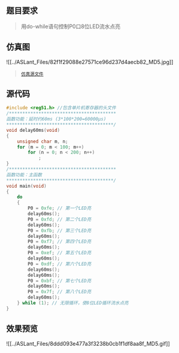 ## 题目要求

> 用do-while语句控制P0口8位LED流水点亮  
## 仿真图	

![[../ASLant_Files/82f1f29088e27571ce96d237d4aecb82_MD5.jpg]]	
> [`仿真源文件`](/123pan/?d=N7orVv-VxMV3.html)		

## 源代码   

```c
#include <reg51.h> //包含单片机寄存器的头文件
/****************************************
函数功能：延时约60ms (3*100*200=60000μs)
****************************************/
void delay60ms(void)
{
	unsigned char m, n;
	for (m = 0; m < 100; m++)
		for (n = 0; n < 200; n++)
			;
}
/****************************************
函数功能：主函数
****************************************/
void main(void)
{
	do
	{
		P0 = 0xfe; // 第一个LED亮
		delay60ms();
		P0 = 0xfd; // 第二个LED亮
		delay60ms();
		P0 = 0xfb; // 第三个LED亮
		delay60ms();
		P0 = 0xf7; // 第四个LED亮
		delay60ms();
		P0 = 0xef; // 第五个LED亮
		delay60ms();
		P0 = 0xdf; // 第六个LED亮
		delay60ms();
		delay60ms();
		P0 = 0xbf; // 第七个LED亮
		delay60ms();
		P0 = 0x7f; // 第八个LED亮
		delay60ms();
	} while (1); // 无限循环，使8位LED循环流水点亮
}
```

## 效果预览

![[../ASLant_Files/8ddd093e477a3f3238b0cb1f1df8aa8f_MD5.gif]]	